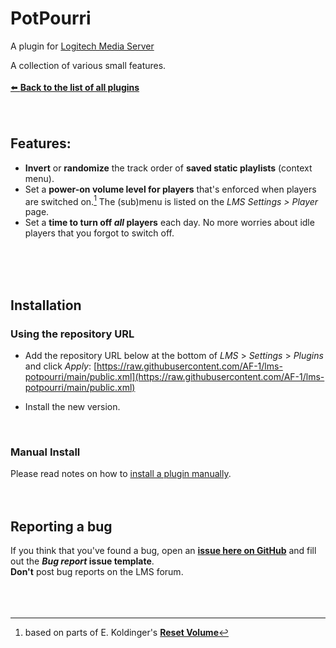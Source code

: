 PotPourri
====

A plugin for [Logitech Media Server](https://github.com/Logitech/slimserver)<br>

A collection of various small features.
<br><br>
[⬅️ **Back to the list of all plugins**](https://github.com/AF-1/)
<br><br><br>


## Features:
- **Invert** or **randomize** the track order of **saved static playlists** (context menu).
- Set a **power-on volume level for players** that's enforced when players are switched on.[^1] The (sub)menu is listed on the *LMS Settings > Player* page.
- Set a **time to turn off *all* players** each day. No more worries about idle players that you forgot to switch off.

<br><br><br>


## Installation

### Using the repository URL

- Add the repository URL below at the bottom of *LMS* > *Settings* > *Plugins* and click *Apply*:
[https://raw.githubusercontent.com/AF-1/lms-potpourri/main/public.xml](https://raw.githubusercontent.com/AF-1/lms-potpourri/main/public.xml)

- Install the new version.
<br>

### Manual Install

Please read notes on how to [install a plugin manually](https://github.com/AF-1/sobras/wiki/Manual-installation-of-LMS-plugins).
<br><br><br>

## Reporting a bug

If you think that you've found a bug, open an [**issue here on GitHub**](https://github.com/AF-1/lms-potpourri/issues) and fill out the ***Bug report* issue template**.<br>
**Don't** post bug reports on the LMS forum.
<br><br><br><br>

[^1]:based on parts of E. Koldinger's [**Reset Volume**](https://github.com/koldinger/ResetVolume)
